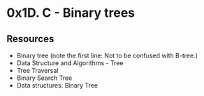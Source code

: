 # 0x1D. C - Binary trees

## Resources
* Binary tree (note the first line: Not to be confused with B-tree.)
* Data Structure and Algorithms - Tree
* Tree Traversal
* Binary Search Tree
* Data structures: Binary Tree
